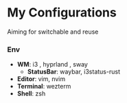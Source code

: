 # My Configurations
Aiming for switchable and reuse

### Env
- **WM**: i3 , hyprland , sway
    - **StatusBar**: waybar, i3status-rust
- **Editor**: vim, nvim
- **Terminal**: wezterm
- **Shell**: zsh
